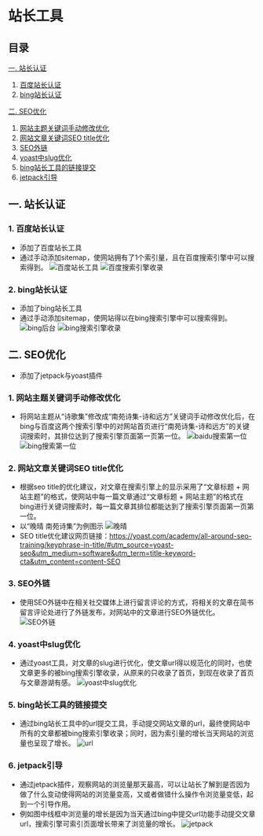 # 站长工具

## 目录
[一. 站长认证](#1)
1. [百度站长认证](#11)
2. [bing站长认证](#12)

[二. SEO优化](#2)
1. [网站主题关键词手动修改优化](#21)
2. [网站文章关键词SEO title优化](#22)
3. [SEO外链](#23)
4. [yoast中slug优化](#24)
5. [bing站长工具的链接提交](#25)
6. [jetpack引导](#26)

## <a id="1">一. 站长认证</a>
### <a id="11">1. 百度站长认证</a>
- 添加了百度站长工具
- 通过手动添加sitemap，使网站拥有了1个索引量，且在百度搜索引擎中可以搜索得到。
![百度站长工具](https://github.com/YouYou-Chen/chenrouyin.me/blob/master/images/baidu1.png)
![百度搜索引擎收录](https://github.com/YouYou-Chen/chenrouyin.me/blob/master/images/baidu2.jpg)

### <a id="12">2. bing站长认证</a>
- 添加了bing站长工具
- 通过手动添加sitemap，使网站得以在bing搜索引擎中可以搜索得到。
![bing后台](https://github.com/YouYou-Chen/chenrouyin.me/blob/master/images/bing1.png)
![bing搜索引擎收录](https://github.com/YouYou-Chen/chenrouyin.me/blob/master/images/bing2.jpg)

## <a id="2">二. SEO优化</a>
- 添加了jetpack与yoast插件

### <a id="21">1. 网站主题关键词手动修改优化</a>
- 将网站主题从“诗歌集”修改成“南苑诗集-诗和远方”关键词手动修改优化后，在bing与百度这两个搜索引擎中的对网站首页进行“南苑诗集-诗和远方”的关键词搜索时，其排位达到了搜索引擎页面第一页第一位。
![baidu搜索第一位](https://github.com/YouYou-Chen/chenrouyin.me/blob/master/images/baidu3.png)
![bing搜索第一位](https://github.com/YouYou-Chen/chenrouyin.me/blob/master/images/bing3.png)

### <a id="22">2. 网站文章关键词SEO title优化</a>
- 根据seo title的优化建议，对文章在搜索引擎上的显示采用了“文章标题 + 网站主题”的格式，使网站中每一篇文章通过“文章标题 + 网站主题”的格式在bing进行关键词搜索时，每一篇文章其排位都能达到了搜索引擎页面第一页第一位。
- 以“晚晴 南苑诗集”为例图示
![晚晴](https://github.com/YouYou-Chen/chenrouyin.me/blob/master/images/seotitle.png)
- SEO title优化建议网页链接：https://yoast.com/academy/all-around-seo-training/keyphrase-in-title/#utm_source=yoast-seo&utm_medium=software&utm_term=title-keyword-cta&utm_content=content-SEO

### <a id="23">3. SEO外链</a>
- 使用SEO外链中在相关社交媒体上进行留言评论的方式，将相关的文章在简书留言评论处进行了外链发布，对网站中的文章进行SEO外链优化。
![SEO外链](https://github.com/YouYou-Chen/chenrouyin.me/blob/master/images/wailian.png)

### <a id="24">4. yoast中slug优化</a>
- 通过yoast工具，对文章的slug进行优化，使文章url得以规范化的同时，也使文章更多的被bing搜索引擎收录，从原来的只收录了首页，到现在收录了首页与文章游湖有感。
![yoast中slug优化](https://github.com/YouYou-Chen/chenrouyin.me/blob/master/images/slug.jpg)

### <a id="25">5. bing站长工具的链接提交</a>
- 通过bing站长工具中的url提交工具，手动提交网站文章的url，最终使网站中所有的文章都被bing搜索引擎收录；同时，因为索引量的增长当天网站的浏览量也呈现了增长。
![url](https://github.com/YouYou-Chen/chenrouyin.me/blob/master/images/url.png)

### <a id="26">6. jetpack引导</a>
- 通过jetpack插件，观察网站的浏览量那天最高，可以让站长了解到是否因为做了什么变动使得网站的浏览量变高，又或者做错什么操作令浏览量变低，起到一个引导作用。
- 例如图中线框中浏览量的增长是因为当天通过bing中提交url功能手动提交文章url，搜索引擎可索引页面增长带来了浏览量的增长。
![jetpack](https://github.com/YouYou-Chen/chenrouyin.me/blob/master/images/jetpack.png)
















